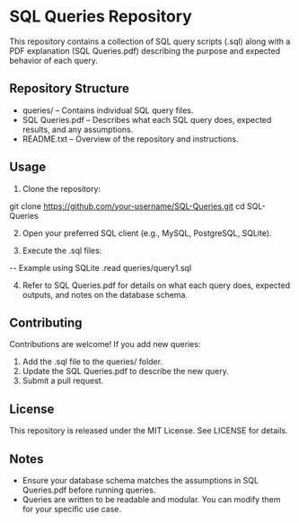 # SQL Queries Repository

This repository contains a collection of SQL query scripts (.sql) along with a PDF explanation (SQL Queries.pdf) describing the purpose and expected behavior of each query.

## Repository Structure
- queries/ – Contains individual SQL query files.
- SQL Queries.pdf – Describes what each SQL query does, expected results, and any assumptions.
- README.txt – Overview of the repository and instructions.

## Usage

1. Clone the repository:

git clone https://github.com/your-username/SQL-Queries.git
cd SQL-Queries

2. Open your preferred SQL client (e.g., MySQL, PostgreSQL, SQLite).

3. Execute the .sql files:

-- Example using SQLite
.read queries/query1.sql

4. Refer to SQL Queries.pdf for details on what each query does, expected outputs, and notes on the database schema.

## Contributing

Contributions are welcome! If you add new queries:

1. Add the .sql file to the queries/ folder.
2. Update the SQL Queries.pdf to describe the new query.
3. Submit a pull request.

## License

This repository is released under the MIT License. See LICENSE for details.

## Notes

- Ensure your database schema matches the assumptions in SQL Queries.pdf before running queries.
- Queries are written to be readable and modular. You can modify them for your specific use case.
